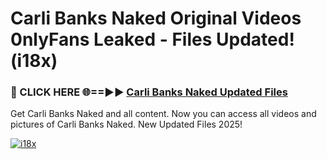 # Carli Banks Naked Original Videos 0nlyFans Leaked - Files Updated! (i18x)

<h3>🔴 CLICK HERE 🌐==►► <a href="https://tinyurl.com/yckcrads" rel="nofollow">Carli Banks Naked Updated Files</a></h3>

Get Carli Banks Naked and all content. Now you can access all videos and pictures of Carli Banks Naked. New Updated Files 2025!

[![i18x](https://i.imgur.com/hpKpOFt.gif)](https://tinyurl.com/yckcrads)
